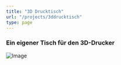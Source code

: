 ```yaml
---
title: "3D Drucktisch"
url: "/projects/3ddrucktisch"
type: page
---
```



### Ein eigener Tisch für den 3D-Drucker

![Image](/images/3ddrucktisch-001.jpeg)

